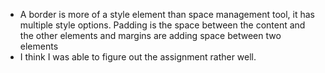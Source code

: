 
- A border is more of a style element than space management tool, it has multiple style options. Padding is the space between the content and the other elements and margins are adding space between two elements
- I think I was able to figure out the assignment rather well.

